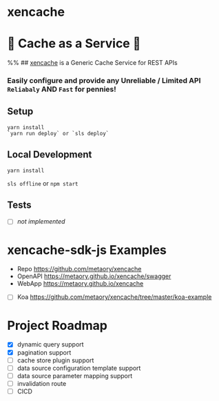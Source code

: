 xencache
======

:poop: Cache as a Service :clown_face:
======================================

%% ## [xencache](https://github.com/metaory/xencache) is a Generic Cache Service for REST APIs

### Easily configure and provide any Unreliable / Limited API `Reliabaly` AND `Fast` for pennies!

Setup
-----
    yarn install
    `yarn run deploy` or `sls deploy`
   
Local Development
-----------------
    yarn install
   
`sls offline` or `npm start`

Tests
-----
- [ ] *not implemented* 

xencache-sdk-js Examples
========================
- Repo https://github.com/metaory/xencache
- OpenAPI https://metaory.github.io/xencache/swagger
- WebApp https://metaory.github.io/xencache
- [ ] Koa https://github.com/metaory/xencache/tree/master/koa-example

Project Roadmap
===============
- [X] dynamic query support 
- [X] pagination support
- [ ] cache store plugin support
- [ ] data source configuration template support
- [ ] data source parameter mapping support
- [ ] invalidation route
- [ ] CICD
